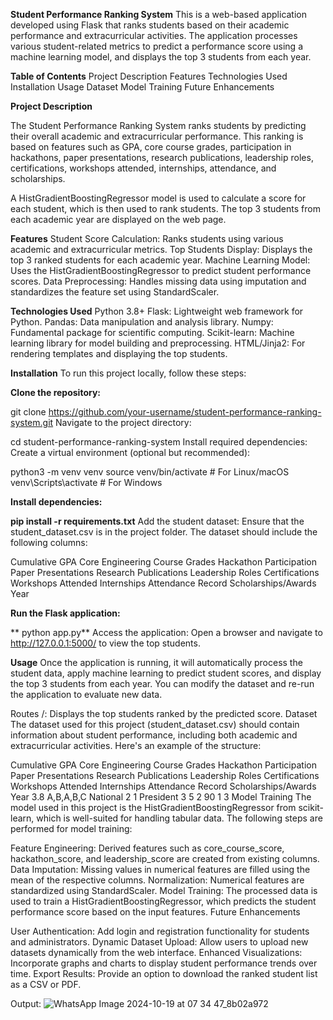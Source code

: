 **Student Performance Ranking System**
This is a web-based application developed using Flask that ranks students based on their academic performance and extracurricular activities. The application processes various student-related metrics to predict a performance score using a machine learning model, and displays the top 3 students from each year.

**Table of Contents**
Project Description
Features
Technologies Used
Installation
Usage
Dataset
Model Training
Future Enhancements


**Project Description**

The Student Performance Ranking System ranks students by predicting their overall academic and extracurricular performance. This ranking is based on features such as GPA, core course grades, participation in hackathons, paper presentations, research publications, leadership roles, certifications, workshops attended, internships, attendance, and scholarships.

A HistGradientBoostingRegressor model is used to calculate a score for each student, which is then used to rank students. The top 3 students from each academic year are displayed on the web page.

**Features**
Student Score Calculation: Ranks students using various academic and extracurricular metrics.
Top Students Display: Displays the top 3 ranked students for each academic year.
Machine Learning Model: Uses the HistGradientBoostingRegressor to predict student performance scores.
Data Preprocessing: Handles missing data using imputation and standardizes the feature set using StandardScaler.

**Technologies Used**
Python 3.8+
Flask: Lightweight web framework for Python.
Pandas: Data manipulation and analysis library.
Numpy: Fundamental package for scientific computing.
Scikit-learn: Machine learning library for model building and preprocessing.
HTML/Jinja2: For rendering templates and displaying the top students.

**Installation**
To run this project locally, follow these steps:

**Clone the repository:**

git clone https://github.com/your-username/student-performance-ranking-system.git
Navigate to the project directory:

cd student-performance-ranking-system
Install required dependencies: Create a virtual environment (optional but recommended):

python3 -m venv venv
source venv/bin/activate  # For Linux/macOS
venv\Scripts\activate     # For Windows

**Install dependencies:**


**pip install -r requirements.txt**
Add the student dataset: Ensure that the student_dataset.csv is in the project folder. The dataset should include the following columns:

Cumulative GPA
Core Engineering Course Grades
Hackathon Participation
Paper Presentations
Research Publications
Leadership Roles
Certifications
Workshops Attended
Internships
Attendance Record
Scholarships/Awards
Year

**Run the Flask application:**

**
python app.py**
Access the application: Open a browser and navigate to http://127.0.0.1:5000/ to view the top students.

**Usage**
Once the application is running, it will automatically process the student data, apply machine learning to predict student scores, and display the top 3 students from each year. You can modify the dataset and re-run the application to evaluate new data.

Routes
/: Displays the top students ranked by the predicted score.
Dataset
The dataset used for this project (student_dataset.csv) should contain information about student performance, including both academic and extracurricular activities. Here's an example of the structure:

Cumulative GPA	Core Engineering Course Grades	Hackathon Participation	Paper Presentations	Research Publications	Leadership Roles	Certifications	Workshops Attended	Internships	Attendance Record	Scholarships/Awards	Year
3.8	A,B,A,B,C	National	2	1	President	3	5	2	90	1	3
Model Training
The model used in this project is the HistGradientBoostingRegressor from scikit-learn, which is well-suited for handling tabular data. The following steps are performed for model training:

Feature Engineering: Derived features such as core_course_score, hackathon_score, and leadership_score are created from existing columns.
Data Imputation: Missing values in numerical features are filled using the mean of the respective columns.
Normalization: Numerical features are standardized using StandardScaler.
Model Training: The processed data is used to train a HistGradientBoostingRegressor, which predicts the student performance score based on the input features.
Future Enhancements


User Authentication: Add login and registration functionality for students and administrators.
Dynamic Dataset Upload: Allow users to upload new datasets dynamically from the web interface.
Enhanced Visualizations: Incorporate graphs and charts to display student performance trends over time.
Export Results: Provide an option to download the ranked student list as a CSV or PDF.

Output:
![WhatsApp Image 2024-10-19 at 07 34 47_8b02a972](https://github.com/user-attachments/assets/12266130-84ba-4951-bcbd-7cea18388830)
